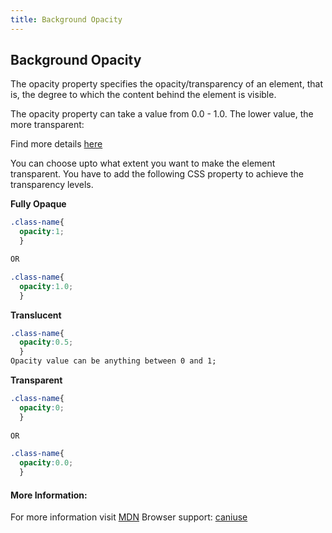 ```yaml
---
title: Background Opacity
---
```

## Background Opacity

The opacity property specifies the opacity/transparency of an element, that is, the degree to which the content behind the element is visible.

The opacity property can take a value from 0.0 - 1.0. The lower value, the more transparent:

Find more details <a href='https://www.w3schools.com/css/css_image_transparency.asp' target='_blank' rel='nofollow'>here</a>

You can choose upto what extent you want to make the element transparent.
You have to add the following CSS property to achieve the transparency levels.

**Fully Opaque**
```css
.class-name{
  opacity:1;
  }

OR

.class-name{
  opacity:1.0;
  }
```
**Translucent**
```css
.class-name{
  opacity:0.5;
  }
Opacity value can be anything between 0 and 1;
```
**Transparent**
```css
.class-name{
  opacity:0;
  }
  
OR

.class-name{
  opacity:0.0;
  }
```
#### More Information:
For more information visit [MDN](https://developer.mozilla.org/en-US/docs/Web/CSS/opacity)
Browser support: <a href= 'https://caniuse.com/#search=opacity' target= '_blank' rel= 'nofollow'>caniuse</a>

